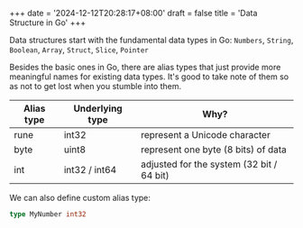 +++
date = '2024-12-12T20:28:17+08:00'
draft = false
title = 'Data Structure in Go'
+++

Data structures start with the fundamental data types in Go: 
`Numbers`, `String`, `Boolean`, `Array`, `Struct`, `Slice`, `Pointer`

Besides the basic ones in Go, there are alias types that just provide more meaningful names for existing data types.
It's good to take note of them so as not to get lost when you stumble into them.

| Alias type | Underlying type | Why?                                      |
|------------|-----------------|-------------------------------------------|
| rune       | int32           | represent a Unicode character             |
| byte       | uint8           | represent one byte (8 bits) of data       |
| int        | int32 / int64   | adjusted for the system (32 bit / 64 bit) |

We can also define custom alias type:
```go
type MyNumber int32
```


